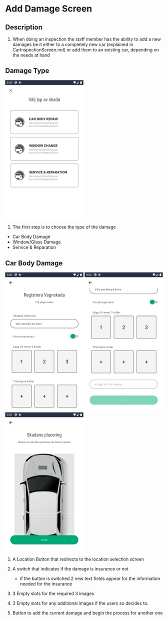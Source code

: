 # Add Damage Screen

## Description

1. When doing an inspection the staff member has the ability to add a new damages be it either to a completely new car (explained in CarInspectionScreen.md) or add them to an existing car, depending on the needs at hand

## Damage Type

<img src="../assets/staff-add-damage.png" width="250px" />

1. The first step is to choose the type of the damage

- Car Body Damage
- Window/Glass Damage
- Service & Reparation

## Car Body Damage

<div>
<img src="../assets/staff-add-body-damage_1.png" width="250px" style="display: inline-block" />
<img src="../assets/staff-add-body-damage_2.png"   width="250px"  style="display: inline-block" />
<img src="../assets/staff-selection-location.png" width="250px" style="display: inline-block" />
</div>

1. A Location Button that redirects to the location selection screen
2. A switch that indicates if the damage is insurance or not

   - if the button is switched 2 new text fields appear for the information needed for the insurance

3. 3 Empty slots for the required 3 images
4. 3 Empty slots for any additional images if the users so decides to.
5. Button to add the current damage and begin the process for another one

